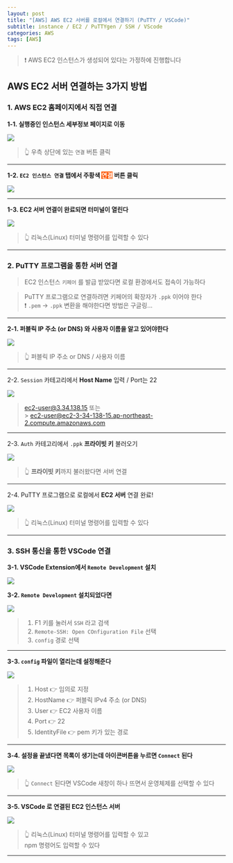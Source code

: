 ```yaml
---
layout: post
title: "[AWS] AWS EC2 서버를 로컬에서 연결하기 (PuTTY / VSCode)"
subtitle: instance / EC2 / PuTTYgen / SSH / VScode
categories: AWS
tags: [AWS]
---
```


> ❗ AWS EC2 인스턴스가 생성되어 있다는 가정하에 진행합니다

## AWS EC2 서버 연결하는 3가지 방법

### 1. AWS EC2 홈페이지에서 직접 연결

**1-1. 실행중인 인스턴스 세부정보 페이지로 이동**

![](https://velog.velcdn.com/images/-__-/post/fd7f2060-caca-4364-806a-f6c9d052bfb4/image.png)

> 👆 우측 상단에 있는 `연결` 버튼 클릭

---

**1-2. `EC2 인스턴스 연결` 탭에서 주황색 <span style="background-color:#FE5B05; color:#fff;">연결</span> 버튼 클릭**

![](https://velog.velcdn.com/images/-__-/post/2365d80d-9e49-437b-bf50-e03c8f435384/image.png)

---

**1-3. EC2 서버 연결이 완료되면 터미널이 열린다**

![](https://velog.velcdn.com/images/-__-/post/74a18779-4a99-41a8-b677-accd48f0e1c5/image.png)

> 👆 리눅스(Linux) 터미널 명령어를 입력할 수 있다

---

### 2. PuTTY 프로그램을 통한 서버 연결

> EC2 인스턴스 `키페어` 를 발급 받았다면 로컬 환경에서도 접속이 가능하다

> PuTTY 프로그램으로 연결하려면 키페어의 확장자가 `.ppk` 이어야 한다<br>
> ❗ `.pem` -> `.ppk` 변환을 해야한다면 방법은 구글링...

---

**2-1. 퍼블릭 IP 주소 (or DNS) 와 사용자 이름을 알고 있어야한다**

![](https://velog.velcdn.com/images/-__-/post/f2d14447-1b1a-46b1-a19a-82773962b20e/image.png)

> 👆 퍼블릭 IP 주소 or DNS / 사용자 이름

---

2-2. `Session` 카테고리에서 **Host Name** 입력 / Port는 22

![](https://velog.velcdn.com/images/-__-/post/c526d809-3f9a-430a-998e-2e3f6e36e0e7/image.png)

> ec2-user@3.34.138.15 또는<br> > ec2-user@ec2-3-34-138-15.ap-northeast-2.compute.amazonaws.com

---

2-3. `Auth` 카테고리에서 `.ppk` **프라이빗 키** 불러오기

![](https://velog.velcdn.com/images/-__-/post/4582d384-4c11-4c7e-bd3e-36c872f6903d/image.png)

> 👆 **프라이빗 키**까지 불러왔다면 서버 연결

---

2-4. PuTTY 프로그램으로 로컬에서 **EC2 서버** 연결 완료!

![](https://velog.velcdn.com/images/-__-/post/3b2f6f2d-9343-47cf-b472-bdb6491ab7c8/image.png)

> 👆 리눅스(Linux) 터미널 명령어를 입력할 수 있다

---

### 3. SSH 통신을 통한 VSCode 연결

**3-1. VSCode Extension에서 `Remote Development` 설치**

![](https://velog.velcdn.com/images/-__-/post/af373e10-deeb-4f6e-b2fb-80f621bdb664/image.png)

**3-2. `Remote Development` 설치되었다면**

![](https://velog.velcdn.com/images/-__-/post/190c887e-ee03-4a13-a029-86a347bc6527/image.png)

> 1. F1 키를 눌러서 `SSH` 라고 검색
> 2. `Remote-SSH: Open COnfiguration File` 선택
> 3. `config` 경로 선택

---

**3-3. `config` 파일이 열리는데 설정해준다**

![](https://velog.velcdn.com/images/-__-/post/610ca1e5-6e51-4f3a-b005-51dddb49939a/image.png)

> 1. Host 👉 임의로 지정
> 2. HostName 👉 퍼블릭 IPv4 주소 (or DNS)
> 3. User 👉 EC2 사용자 이름
> 4. Port 👉 22
> 5. IdentityFile 👉 pem 키가 있는 경로

---

**3-4. 설정을 끝냈다면 목록이 생기는데 아이콘버튼을 누르면 `Connect` 된다**

![](https://velog.velcdn.com/images/-__-/post/18280f12-6e53-44de-bd85-e38621ee9276/image.png)

> 👆 `Connect` 된다면 VSCode 새창이 하나 뜨면서 운영체제를 선택할 수 있다

---

**3-5. VSCode 로 연결된 EC2 인스턴스 서버**

![](https://velog.velcdn.com/images/-__-/post/da0677eb-ba71-4861-96dc-ff56d0b20517/image.png)

> 👆 리눅스(Linux) 터미널 명령어를 입력할 수 있고<br>
> npm 명령어도 입력할 수 있다

---
